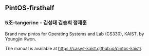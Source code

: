 ## PintOS-firsthalf 
### 5조-tangerine - 김성태 김송희 정재훈

Brand new pintos for Operating Systems and Lab (CS330), KAIST, by Youngjin Kwon.

The manual is available at https://casys-kaist.github.io/pintos-kaist/.
